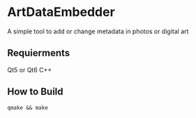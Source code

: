 # ArtDataEmbedder
A simple tool to add or change metadata in photos or digital art

## Requierments
  Qt5 or Qt6
  C++
  
## How to Build
`qmake && make`
